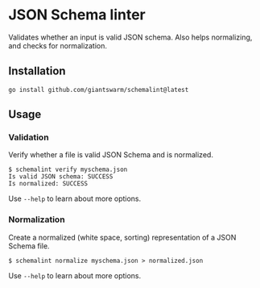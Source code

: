 # JSON Schema linter

Validates whether an input is valid JSON schema. Also helps normalizing, and checks for normalization.

## Installation

```nohighlight
go install github.com/giantswarm/schemalint@latest
```

## Usage

### Validation

Verify whether a file is valid JSON Schema and is normalized.

```nohighlight
$ schemalint verify myschema.json
Is valid JSON schema: SUCCESS
Is normalized: SUCCESS
```

Use `--help` to learn about more options.

### Normalization

Create a normalized (white space, sorting) representation of a JSON Schema file.

```nohighlight
$ schemalint normalize myschema.json > normalized.json
```

Use `--help` to learn about more options.
